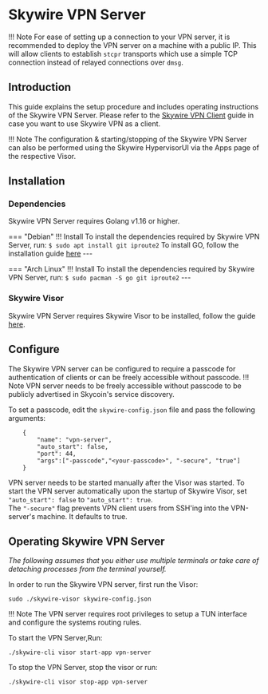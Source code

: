 # Skywire VPN Server

!!! Note 
    For ease of setting up a connection to your VPN server, it is recommended to deploy the VPN server on a machine with a public IP. This will allow clients to establish `stcpr` transports which use a simple TCP connection instead of relayed connections over `dmsg`.

## Introduction

This guide explains the setup procedure and includes operating instructions of the Skywire VPN Server. Please refer to the [Skywire VPN Client](vpn-client.md) guide in case you want to use Skywire VPN as a client.

!!! Note
    The configuration & starting/stopping of the Skywire VPN Server can also be performed using the Skywire HypervisorUI via the Apps page of the respective Visor.

## Installation

### **Dependencies**

Skywire VPN Server requires Golang v1.16 or higher.  

=== "Debian"
    !!! Install
        To install the dependencies required by Skywire VPN Server, run:
        ```
        $ sudo apt install git iproute2
        ```
        To install GO, follow the installation guide [here](https://www.cloudbooklet.com/how-to-install-go-on-debian-10/) 
    ---

=== "Arch Linux"
    !!! Install 
        To install the dependencies required by Skywire VPN Server, run:
        ```
        $ sudo pacman -S go git iproute2
        ```
    ---

### **Skywire Visor**

Skywire VPN Server requires Skywire Visor to be installed, follow the guide [here](../../../setup/linux).

## Configure

The Skywire VPN server can be configured to require a passcode for authentication of clients or can be freely accessible without passcode.
!!! Note 
    VPN server needs to be freely accessible without passcode to be publicly advertised in Skycoin's service discovery.

To set a passcode, edit the `skywire-config.json` file and pass the following arguments:
```
    {
		"name": "vpn-server",
		"auto_start": false,
		"port": 44,
		"args":["-passcode","<your-passcode>", "-secure", "true"]
    }
```
VPN server needs to be started manually after the Visor was started. To start the VPN server automatically upon the startup of Skywire Visor, set `"auto_start": false` to `"auto_start": true`.  
The `"-secure"` flag prevents VPN client users from SSH'ing into the VPN-server's machine. It defaults to true. 

## Operating Skywire VPN Server

*The following assumes that you either use multiple terminals or take care of detaching processes from the terminal yourself.*

In order to run the Skywire VPN server, first run the Visor:
```
sudo ./skywire-visor skywire-config.json
```
!!! Note
    The VPN server requires root privileges to setup a TUN interface and configure the systems routing rules.

To start the VPN Server,Run:
```
./skywire-cli visor start-app vpn-server
```

To stop the VPN Server, stop the visor or run:
```
./skywire-cli visor stop-app vpn-server
```
